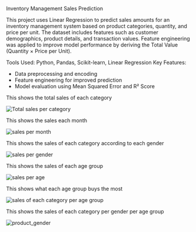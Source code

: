 Inventory Management Sales Prediction

This project uses Linear Regression to predict sales amounts for an inventory management system based on product categories, quantity, and price per unit. The dataset includes features such as customer demographics, product details, and transaction values. Feature engineering was applied to improve model performance by deriving the Total Value (Quantity × Price per Unit).

Tools Used: Python, Pandas, Scikit-learn, Linear Regression
Key Features:

  - Data preprocessing and encoding
  - Feature engineering for improved prediction
  - Model evaluation using Mean Squared Error and R² Score


This shows the total sales of each category 

![Total sales per category](https://github.com/user-attachments/assets/a4940ee7-da5e-463a-b9f2-9d17df5efba9)

This shows the sales each month

![sales per month](https://github.com/user-attachments/assets/a48a394f-7ad4-462d-a1ee-20bae3660c5e)


This shows the sales of each category according to each gender

![sales per gender](https://github.com/user-attachments/assets/a165e14f-0e71-45e3-abd8-6464e4fa75f8)

This shows the sales of each age group

![sales per age](https://github.com/user-attachments/assets/b4eb35a8-c6e3-4200-93d0-e6474a66fe3a)


This shows what each age group buys the most

![sales of each category per age group](https://github.com/user-attachments/assets/d0181479-3d44-4a98-b90e-b63a50de4816)


This shows the sales of each category per gender per age group

![product_gender](https://github.com/user-attachments/assets/e4a90dfd-b93c-4313-bc82-19532081c5a5)
